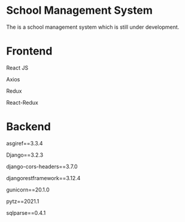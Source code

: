 # School Management System

The is a school management system which is still under development.

# Frontend

React JS

Axios

Redux

React-Redux

# Backend

asgiref==3.3.4

Django==3.2.3

django-cors-headers==3.7.0

djangorestframework==3.12.4

gunicorn==20.1.0

pytz==2021.1

sqlparse==0.4.1
